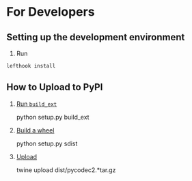 # For Developers

## Setting up the development environment

1. Run

```bash
lefthook install
```

## How to Upload to PyPI

1. [Run `build_ext`](https://stackoverflow.com/a/4515279/915552)

   python setup.py build_ext

2. [Build a wheel](https://packaging.python.org/guides/distributing-packages-using-setuptools/#pure-python-wheels)

   python setup.py sdist

3. [Upload](https://packaging.python.org/guides/distributing-packages-using-setuptools/#uploading-your-project-to-pypi)

   twine upload dist/pycodec2.*tar.gz
